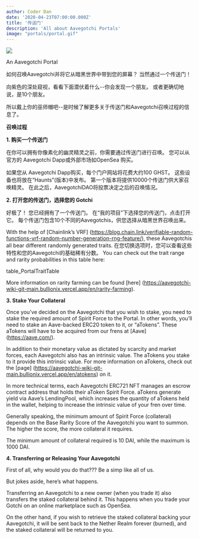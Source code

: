```yaml
---
author: Coder Dan
date: '2020-04-23T07:00:00.000Z'
title: '传送门'
description: 'All about Aavegotchi Portals'
image: "portals/portal.gif"
---
```


<div class="headerImageContainer">
<img class="headerImage" src="/portals/portal.gif">
<p class="headerImageText">An Aavegotchi Portal</p>
</div>

如何召唤Aavegotchi并将它从暗黑世界中带到您的屏幕？ 当然通过一个传送门！

向紫色的深处窥视，看看下面潜伏着什么--你会发现一个朋友。 或者更确切地说，是10个朋友。

所以戴上你的巫师帽吧--是时候了解更多关于传送门和Aavegotchi召唤过程的信息了。


**召唤过程**


**1. 购买一个传送门**

在你可以拥有你像素化的幽灵精灵之前，你需要通过传送门进行召唤。 您可以从官方的 Aavegotchi Dapp或外部市场如OpenSea 购买。

如果您从 Aavegotchi Dapp购买，每个门户网站将花费大约100 GHST。 这些设备也将放在“Haunts”(版本)中发布。 第一个版本将提供10000个传送门供大家召唤精灵。 在此之后，AavegotchiDAO将投票决定之后的召唤情况。


**2. 打开您的传送门，选择您的 Gotchi**

好极了！ 您已经拥有了一个传送门。 在“我的项目”下选择您的传送门，点击打开它。 每个传送门包含10个不同的Aavegotchis，供您选择从暗黑世界召唤出来。

With the help of \[Chainlink’s VRF\] (https://blog.chain.link/verifiable-random-functions-vrf-random-number-generation-rng-feature/), these Aavegotchis all bear different randomly generated traits. 在您切换选项时，您可以查看这些特性和您的Aavegotchi的基础稀有分数。 You can check out the trait range and rarity probabilities in this table here:

table_PortalTraitTable

More information on rarity farming can be found \[here\] (https://aavegotchi-wiki-git-main.bullionix.vercel.app/en/rarity-farming).


**3. Stake Your Collateral**

Once you’ve decided on the Aavegotchi that you wish to stake, you need to stake the required amount of Spirit Force to the Portal. In other words, you’ll need to stake an Aave-backed ERC20 token to it, or “aTokens”. These aTokens will have to be acquired from our frens at \[Aave\] (https://aave.com/).

In addition to their monetary value as dictated by scarcity and market forces, each Aavegotchi also has an intrinsic value. The aTokens you stake to it provide this intrinsic value. For more information on aTokens, check out the \[page\] (https://aavegotchi-wiki-git-main.bullionix.vercel.app/en/atokens) on it.

In more technical terms, each Aavegotchi ERC721 NFT manages an escrow contract address that holds their aToken Spirit Force. aTokens generate yield via Aave’s LendingPool, which increases the quantity of aTokens held in the wallet, helping to increase the intrinsic value of your fren over time.

Generally speaking, the minimum amount of Spirit Force (collateral) depends on the Base Rarity Score of the Aavegotchi you want to summon. The higher the score, the more collateral it requires.

The minimum amount of collateral required is 10 DAI, while the maximum is 1000 DAI.


**4. Transferring or Releasing Your Aavegotchi**

First of all, why would you do that??? Be a simp like all of us.

But jokes aside, here’s what happens.

Transferring an Aavegotchi to a new owner (when you trade it) also transfers the staked collateral behind it. This happens when you trade your Gotchi on an online marketplace such as OpenSea.

On the other hand, if you wish to retrieve the staked collateral backing your Aavegotchi, it will be sent back to the Nether Realm forever (burned), and the staked collateral will be returned to you. 

